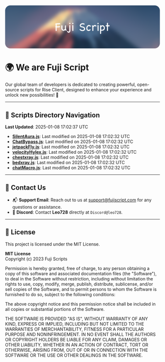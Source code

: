 ![Banner](.github/b.webp)

# 🌍 **We are Fuji Script**

Our global team of developers is dedicated to creating powerful, open-source scripts for Rise Client, designed to enhance your experience and unlock new possibilities! 🌟

---
<!-- SCRIPTS_NAVIGATION_START -->
## 📂 **Scripts Directory Navigation**

**Last Updated**: 2025-01-08 17:02:37 UTC

- **[SilentAura.js](scripts/SilentAura.js)**: Last modified on 2025-01-08 17:02:32 UTC
- **[ChatBypass.js](scripts/ChatBypass.js)**: Last modified on 2025-01-08 17:02:32 UTC
- **[jetpackFly.js](scripts/jetpackFly.js)**: Last modified on 2025-01-08 17:02:32 UTC
- **[velocityHylex.js](scripts/velocityHylex.js)**: Last modified on 2025-01-08 17:02:32 UTC
- **[chestxray.js](scripts/chestxray.js)**: Last modified on 2025-01-08 17:02:32 UTC
- **[bedxray.js](scripts/bedxray.js)**: Last modified on 2025-01-08 17:02:32 UTC
- **[chatMacro.js](scripts/chatMacro.js)**: Last modified on 2025-01-08 17:02:32 UTC

<!-- SCRIPTS_NAVIGATION_END -->

---

## 💬 **Contact Us**  
- 📬 **Support Email**: Reach out to us at [support@fujiscript.com](mailto:support@fujiscript.com) for any questions or assistance.  
- 💬 **Discord**: Contact **Leo728** directly at `Discord@leo728`.

---

## 📜 **License**

This project is licensed under the MIT License.  

**MIT License**  
Copyright (c) 2023 Fuji Scripts  

Permission is hereby granted, free of charge, to any person obtaining a copy of this software and associated documentation files (the "Software"), to deal in the Software without restriction, including without limitation the rights to use, copy, modify, merge, publish, distribute, sublicense, and/or sell copies of the Software, and to permit persons to whom the Software is furnished to do so, subject to the following conditions:  

The above copyright notice and this permission notice shall be included in all copies or substantial portions of the Software.  

THE SOFTWARE IS PROVIDED "AS IS", WITHOUT WARRANTY OF ANY KIND, EXPRESS OR IMPLIED, INCLUDING BUT NOT LIMITED TO THE WARRANTIES OF MERCHANTABILITY, FITNESS FOR A PARTICULAR PURPOSE AND NONINFRINGEMENT. IN NO EVENT SHALL THE AUTHORS OR COPYRIGHT HOLDERS BE LIABLE FOR ANY CLAIM, DAMAGES OR OTHER LIABILITY, WHETHER IN AN ACTION OF CONTRACT, TORT OR OTHERWISE, ARISING FROM, OUT OF OR IN CONNECTION WITH THE SOFTWARE OR THE USE OR OTHER DEALINGS IN THE SOFTWARE.  
